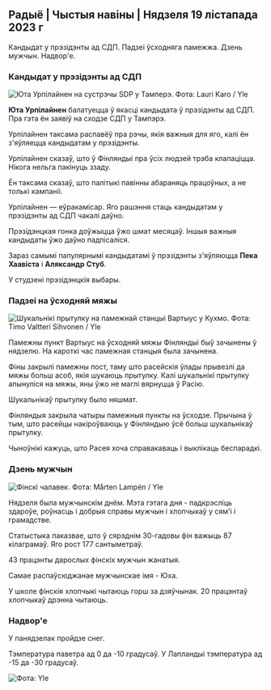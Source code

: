 ## Радыё \| Чыстыя навіны \| Нядзеля 19 лістапада 2023 г

Кандыдат у прэзідэнты ад СДП. Падзеі ўсходняга памежжа. Дзень мужчын. Надвор'е.

### Кандыдат у прэзідэнты ад СДП

![Юта Урпілайнен на сустрэчы SDP у Тамперэ. Фота: Lauri Karo / Yle](https://images.cdn.yle.fi/image/upload/c_crop,h_3078,w_5472,x_0,y_536/ar_1.7777777777777777,c_fill,g_faces,h_675,w_1200/dpr_1.0/q_auto:eco/f_auto/fl_lossy/v1700390392/39-12029436559e5d3e7734)

**Юта Урпілайнен** балатуецца ў якасці кандыдата ў прэзідэнты ад СДП. Пра гэта ён заявіў на сходзе СДП у Тампэрэ.

Урпілайнен таксама распавёў пра рэчы, якія важныя для яго, калі ён з'яўляецца кандыдатам у прэзідэнты.

Урпілайнен сказаў, што ў Фінляндыі пра ўсіх людзей трэба клапаціцца. Нікога нельга пакінуць ззаду.

Ён таксама сказаў, што палітыкі павінны абараняць працоўных, а не толькі кампаніі.

Урпілайнен — еўракамісар. Яго рашэння стаць кандыдатам у прэзідэнты ад СДП чакалі даўно.

Прэзідэнцкая гонка доўжыцца ўжо шмат месяцаў. Іншыя важныя кандыдаты ўжо даўно падпісаліся.

Зараз самымі папулярнымі кандыдатамі ў прэзідэнты з'яўляюцца **Пека Хаавіста** і **Аляксандр** **Стуб**.

У студзені прэзідэнцкія выбары.

### Падзеі на ўсходняй мяжы

![Шукальнікі прытулку на памежнай станцыі Вартыус у Кухмо. Фота: Timo Valtteri Sihvonen / Yle](https://images.cdn.yle.fi/image/upload/c_crop,h_2312,w_4110,x_1360,y_535/ar_1.7777777777777777,c_fill,g_faces,h_675,w_1200/dpr_1.0/q_auto:eco/f_auto/fl_lossy/v1700313355/39-12026836558740e2c62a)

Памежны пункт Вартыус на ўсходняй мяжы Фінляндыі быў зачынены ў нядзелю. На кароткі час памежная станцыя была зачынена.

Фіны закрылі памежны пост, таму што расейскія ўлады прывезлі да мяжы больш асоб, якія шукаюць прытулку. Калі шукальнікі прытулку апынуліся на мяжы, яны ўжо не маглі вярнуцца ў Расію.

Шукальнікаў прытулку было няшмат.

Фінляндыя закрыла чатыры памежныя пункты на ўсходзе. Прычына ў тым, што расейцы накіроўваюць у Фінляндыю ўсё больш шукальнікаў прытулку.

Чыноўнікі кажуць, што Расея хоча справакаваць і выклікаць беспарадкі.

### Дзень мужчын

![Фінскі чалавек. Фота: Mårten Lampén / Yle](https://images.cdn.yle.fi/image/upload/c_crop,h_3375,w_6000,x_0,y_164/ar_1.7777777777777777,c_fill,g_faces,h_675,w_1200/dpr_1.0/q_auto:eco/f_auto/fl_lossy/v1700042381/39-1200843655493de62883)

Нядзеля была мужчынскім днём. Мэта гэтага дня - падкрэсліць здароўе, роўнасць і добрыя справы мужчын і хлопчыкаў у сям'і і грамадстве.

Статыстыка паказвае, што ў сярэднім 30-гадовы фін важыць 87 кілаграмаў. Яго рост 177 сантыметраў.

43 працэнты дарослых фінскіх мужчын жанатыя.

Самае распаўсюджанае мужчынскае імя - Юха.

У школе фінскія хлопчыкі чытаюць горш за дзяўчынак. 20 працэнтаў хлопчыкаў дрэнна чытаюць.

### Надвор'е

У панядзелак пройдзе снег.

Тэмпература паветра ад 0 да -10 градусаў. У Лапландыі тэмпература ад -15 да -30 градусаў.

![ Фота: Yle](https://images.cdn.yle.fi/image/upload/c_crop,h_1080,w_1919,x_0,y_0/ar_1.7777777777777777,c_fill,g_faces,h_675,w_1200/dpr_1.0/q_auto:eco/f_auto/fl_lossy/v1700408413/39-1203034655a2c36dc32d)